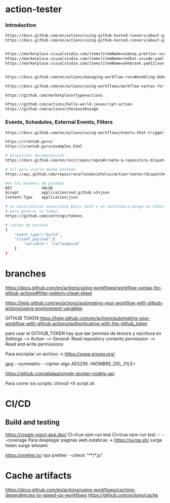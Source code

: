 # action-tester
### Introduction

```sh
https://docs.github.com/en/actions/using-github-hosted-runners/about-github-hosted-runners
https://docs.github.com/en/actions/using-github-hosted-runners/about-github-hosted-runners#supported-software


https://marketplace.visualstudio.com/items?itemName=esbenp.prettier-vscode
https://marketplace.visualstudio.com/items?itemName=redhat.vscode-yaml
https://marketplace.visualstudio.com/items?itemName=ahebrank.yaml2json


https://docs.github.com/en/actions/managing-workflow-runs#enabling-debug-logging

https://docs.github.com/en/actions/using-workflows/workflow-syntax-for-github-actions#using-a-specific-shell

https://github.com/marketplace?type=actions

https://github.com/actions/hello-world-javascript-action
https://github.com/actions/checkout#usage
```

### Events, Schedules, External Events, Filters
```sh
https://docs.github.com/en/actions/using-workflows/events-that-trigger-workflows

https://crontab.guru/
https://crontab.guru/examples.html

# dispatches documentacion 
https://docs.github.com/en/rest/repos/repos#create-a-repository-dispatch-event

# url para usarlo desde postman
https://api.github.com/repos/racarlosdavidtelus/action-tester/dispatches

#en los headers de postman
KEY             VALUE
Accept          application/vnd.github.v3+json
Content-Type    application/json

# en autorization selecciono Basic Auth y en contrase;a pongo un token
# para generar un token
https://github.com/settings/tokens

# cuerpo de postman
{
    "event_type":"build",
    "client_payload":{
        "variable": "carlosdavid"
    }
}
```

# branches
https://docs.github.com/en/actions/using-workflows/workflow-syntax-for-github-actions#filter-pattern-cheat-sheet

https://help.github.com/en/actions/automating-your-workflow-with-github-actions/using-environment-variables

GITHUB TOKEN
https://help.github.com/en/actions/automating-your-workflow-with-github-actions/authenticating-with-the-github_token

para usar el GITHUB_TOKEN hay que dar permiso de lectura y escritura en Settings --> Action --> General:
Read repository contents permission --> Read and write permissions

Para encriptar un archivo ->  https://www.gnupg.org/

gpg --symmetric --cipher-algo AES256 <NOMBRE_DEL_FILE>

https://github.com/alialaa/simple-docker-nodejs-api


Para correr los scripts: chmod +X  script.sh
# CI/CD
## Build and testing
https://create-react-app.dev/
CI=true npm run test
CI=true npm run test -- --coverage
Para desplegar paginas web estaticas -> https://surge.sh/
surge token
surge whoami

https://prettier.io/
npx prettier --check "**/*.js" 

# Cache artifacts
https://docs.github.com/en/actions/using-workflows/caching-dependencies-to-speed-up-workflows
https://github.com/actions/cache